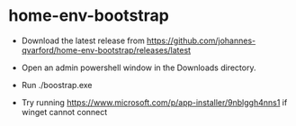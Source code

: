 # home-env-bootstrap

* Download the latest release from https://github.com/johannes-qvarford/home-env-bootstrap/releases/latest
* Open an admin powershell window in the Downloads directory.
* Run ./boostrap.exe


* Try running https://www.microsoft.com/p/app-installer/9nblggh4nns1 if winget cannot connect